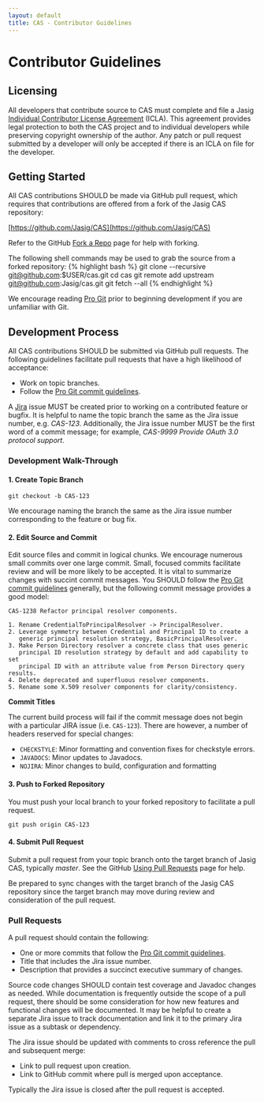 ```yaml
---
layout: default
title: CAS - Contributor Guidelines
---
```


# Contributor Guidelines


## Licensing
All developers that contribute source to CAS must complete and file a Jasig
[Individual Contributor License Agreement](https://wiki.jasig.org/x/u4WcAQ) (ICLA). This agreement provides legal
protection to both the CAS project and to individual developers while preserving copyright ownership of the author.
Any patch or pull request submitted by a developer will only be accepted if there is an ICLA on file for the
developer.


## Getting Started
All CAS contributions SHOULD be made via GitHub pull request, which requires that contributions are offered from
a fork of the Jasig CAS repository:

[https://github.com/Jasig/CAS](https://github.com/Jasig/CAS)

Refer to the GitHub [Fork a Repo](http://help.github.com/fork-a-repo/) page for help with forking.

The following shell commands may be used to grab the source from a forked repository:
{% highlight bash %}
git clone --recursive git@github.com:$USER/cas.git
cd cas
git remote add upstream git@github.com:Jasig/cas.git
git fetch --all
{% endhighlight %}

We encourage reading [Pro Git](http://git-scm.com/book/) prior to beginning development if you are unfamiliar with Git.


## Development Process
All CAS contributions SHOULD be submitted via GitHub pull requests. The following guidelines facilitate pull requests
that have a high likelihood of acceptance:

* Work on topic branches.
* Follow the [Pro Git commit guidelines](http://git-scm.com/book/ch5-2.html#Commit-Guidelines).

A [Jira](https://issues.jasig.org/browse/CAS) issue MUST be created prior to working on a contributed feature or bugfix.
It is helpful to name the topic branch the same as the Jira issue number, e.g. _CAS-123_. Additionally, the Jira issue
number MUST be the first word of a commit message; for example, _CAS-9999 Provide OAuth 3.0 protocol support_.


### Development Walk-Through

#### 1. Create Topic Branch

    git checkout -b CAS-123

We encourage naming the branch the same as the Jira issue number corresponding to the feature or bug fix.


#### 2. Edit Source and Commit
Edit source files and commit in logical chunks. We encourage numerous small commits over one large commit. Small,
focused commits facilitate review and will be more likely to be accepted. It is vital to summarize changes with
succint commit messages. You SHOULD follow the
[Pro Git commit guidelines](http://git-scm.com/book/ch5-2.html#Commit-Guidelines) generally, but the following
commit message provides a good model:

	CAS-1238 Refactor principal resolver components.

	1. Rename CredentialToPrincipalResolver -> PrincipalResolver.
	2. Leverage symmetry between Credential and Principal ID to create a
	   generic principal resolution strategy, BasicPrincipalResolver.
	3. Make Person Directory resolver a concrete class that uses generic
	   principal ID resolution strategy by default and add capability to set
	   principal ID with an attribute value from Person Directory query results.
	4. Delete deprecated and superfluous resolver components.
	5. Rename some X.509 resolver components for clarity/consistency.

<p/>

<div class="alert alert-warning"><strong>Commit Titles</strong><p>The current build process will 
fail if the commit message
does not begin with a particular JIRA issue (i.e. <code>CAS-123</code>).
There are however, a number of headers reserved for special changes:

<ul>
  <li><code>CHECKSTYLE</code>: Minor formatting and convention fixes for checkstyle errors.</li>
  <li><code>JAVADOCS</code>: Minor updates to Javadocs.</li>
  <li><code>NOJIRA</code>: Minor changes to build, configuration and formatting</li>
</ul>

</p></div>

#### 3. Push to Forked Repository
You must push your local branch to your forked repository to facilitate a pull request.

    git push origin CAS-123


#### 4. Submit Pull Request
Submit a pull request from your topic branch onto the target branch of Jasig CAS, typically _master_. See the GitHub
[Using Pull Requests](https://help.github.com/articles/using-pull-requests) page for help.

Be prepared to sync changes with the target branch of the Jasig CAS repository since the target branch may move during
review and consideration of the pull request.


### Pull Requests
A pull request should contain the following:

* One or more commits that follow the [Pro Git commit guidelines](http://git-scm.com/book/ch5-2.html#Commit-Guidelines).
* Title that includes the Jira issue number.
* Description that provides a succinct executive summary of changes.

Source code changes SHOULD contain test coverage and Javadoc changes as needed.
While documentation is frequently outside the scope of a pull request, there should be some consideration for how
new features and functional changes will be documented. It may be helpful to create a separate Jira issue to track
documentation and link it to the primary Jira issue as a subtask or dependency.

The Jira issue should be updated with comments to cross reference the pull and subsequent merge:

* Link to pull request upon creation.
* Link to GitHub commit where pull is merged upon acceptance.

Typically the Jira issue is closed after the pull request is accepted.
